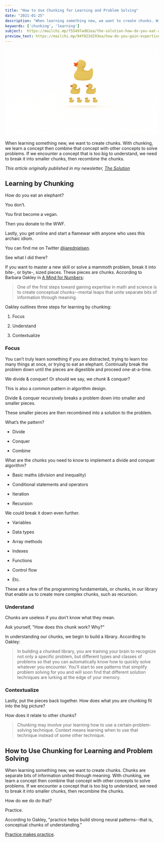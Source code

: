 ```yaml
---
title: "How to Use Chunking for Learning and Problem Solving"
date: "2021-01-25"
description: "When learning something new, we want to create chunks. With chunking, we learn a concept then combine concepts to solve problems. If we encounter a concept that is too big to understand, we need to break it into smaller chunks, then recombine the chunks."
keywords: ['chunking', 'learning']
subject:  https://mailchi.mp/f55497ad61ea/the-solution-how-do-you-eat-an-algorithm
preview_text: https://mailchi.mp/94f023d293ea/how-do-you-gain-expertise
---
```


![](./jarednielsen-solution-chunking.png)

When learning something new, we want to create chunks. With chunking, we learn a concept then combine that concept with other concepts to solve problems. If we encounter a concept that is too big to understand, we need to break it into smaller chunks, then recombine the chunks. 

_This article originally published in my newsletter, [The Solution](http://eepurl.com/cP8CMn)_


## Learning by Chunking

How do you eat an elephant? 

You don’t. 

You first become a vegan.

Then you donate to the WWF. 

Lastly, you get online and start a flamewar with anyone who uses this archaic idiom.

You can find me on Twitter [@jarednielsen](https://twitter.com/jarednielsen).

See what I did there? 

If you want to master a new skill or solve a mammoth problem, break it into bite-, or byte-, sized pieces. These pieces are chunks. According to Barbara Oakley in [A Mind for Numbers](https://amzn.to/2UWpClG): 

> One of the first steps toward gaining expertise in math and science is to create conceptual chunks--mental leaps that unite separate bits of information through meaning.

Oakley outlines three steps for learning by chunking:

1. Focus

2. Understand

3. Contextualize

### Focus

You can’t truly learn something if you are distracted, trying to learn too many things at once, or trying to eat an elephant. Continually break the problem down until the pieces are digestible and proceed one-at-a-time.

We divide & conquer! Or should we say, we _chunk_ & conquer?

This is also a common pattern in algorithm design. 

Divide & conquer recursively breaks a problem down into smaller and smaller pieces. 

These smaller pieces are then recombined into a solution to the problem. 

What’s the pattern?

* Divide

* Conquer

* Combine

What are the chunks you need to know to implement a divide and conquer algorithm?

* Basic maths (division and inequality)

* Conditional statements and operators

* Iteration

* Recursion

We could break it down even further.

* Variables

* Data types

* Array methods

* Indexes

* Functions

* Control flow

* Etc.

These are a few of the programming fundamentals, or chunks, in our library that enable us to create more complex chunks, such as recursion.

### Understand

Chunks are useless if you don’t know what they mean. 

Ask yourself, "How does this chunk work? Why?"

In understanding our chunks, we begin to build a library. According to Oakley:

> In building a chunked library, you are training your brain to recognize not only a specific problem, but different types and classes of problems so that you can automatically know how to quickly solve whatever you encounter. You’ll start to see patterns that simplify problem solving for you and will soon find that different solution techniques are lurking at the edge of your memory. 

### Contextualize

Lastly, put the pieces back together. How does what you are chunking fit into the big picture? 

How does it relate to other chunks? 

> Chunking may involve your learning how to use a certain problem-solving technique. Context means learning when to use that technique instead of some other technique.


## How to Use Chunking for Learning and Problem Solving

When learning something new, we want to create chunks. Chunks are separate bits of information united through meaning. With chunking, we learn a concept then combine that concept with other concepts to solve problems. If we encounter a concept that is too big to understand, we need to break it into smaller chunks, then recombine the chunks. 

How do we do do that? 

Practice. 

According to Oakley, "practice helps build strong neural patterns--that is, conceptual chunks of understanding."

[Practice makes practice](https://jarednielsen.com/practice-makes-practice/).
 

